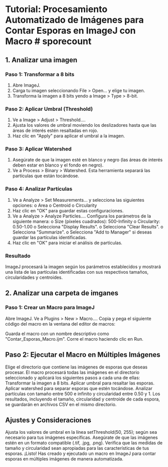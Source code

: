 # Tutorial: Procesamiento Automatizado de Imágenes para Contar Esporas en ImageJ con Macro # sporecount
## 1. Analizar una imagen
### Paso 1: Transformar a 8 bits
1.	Abre ImageJ.
2.	Carga tu imagen seleccionando File > Open... y elige tu imagen.
3.	Transforma la imagen a 8 bits yendo a Image > Type > 8-bit.
### Paso 2: Aplicar Umbral (Threshold)
1.	Ve a Image > Adjust > Threshold....
2.	Ajusta los valores de umbral moviendo los deslizadores hasta que las áreas de interés estén resaltadas en rojo.
3.	Haz clic en "Apply" para aplicar el umbral a la imagen.
### Paso 3: Aplicar Watershed
1.	Asegúrate de que la imagen esté en blanco y negro (las áreas de interés deben estar en blanco y el fondo en negro).
2.	Ve a Process > Binary > Watershed. Esta herramienta separará las partículas que están tocándose.
### Paso 4: Analizar Partículas
1.	Ve a Analyze > Set Measurements... y selecciona las siguientes opciones:
o	Area
o	Centroid
o	Circularity
2.	Haz clic en "OK" para guardar estas configuraciones.
3.	Ve a Analyze > Analyze Particles.... Configura los parámetros de la siguiente manera:
o	Size (píxeles cuadrados): 500-Infinity
o	Circularity: 0.50-1.00
o	Selecciona "Display Results".
o	Selecciona "Clear Results".
o	Selecciona "Summarize".
o	Selecciona "Add to Manager" si deseas guardar las partículas identificadas.
4.	Haz clic en "OK" para iniciar el análisis de partículas.
### Resultado
ImageJ procesará la imagen según los parámetros establecidos y mostrará una lista de las partículas identificadas con sus respectivos tamaños, circularidades y centroides.

## 2. Analizar una carpeta de imganes

### Paso 1: Crear un Macro para ImageJ
Abre ImageJ.
Ve a Plugins > New > Macro....
Copia y pega el siguiente código del macro en la ventana del editor de macros:

Guarda el macro con un nombre descriptivo como "Contar_Esporas_Macro.ijm".
Corre el macro haciendo clic en Run.

## Paso 2: Ejecutar el Macro en Múltiples Imágenes
Elige el directorio que contiene las imágenes de esporas que deseas procesar.
El macro procesará todas las imágenes en el directorio seleccionado y aplicará los siguientes pasos a cada una de ellas:
Transformar la imagen a 8 bits.
Aplicar umbral para resaltar las esporas.
Aplicar watershed para separar esporas que estén tocándose.
Analizar partículas con tamaño entre 500 e infinito y circularidad entre 0.50 y 1.
Los resultados, incluyendo el tamaño, circularidad y centroide de cada espora, se guardarán en archivos CSV en el mismo directorio.

## Ajustes y Consideraciones
Ajusta los valores de umbral en la línea setThreshold(50, 255); según sea necesario para tus imágenes específicas.
Asegúrate de que las imágenes estén en un formato compatible (.tif, .jpg, .png).
Verifica que las medidas de tamaño y circularidad sean apropiadas para las características de tus esporas.
¡Listo! Has creado y ejecutado un macro en ImageJ para contar esporas en múltiples imágenes de manera automatizada.

